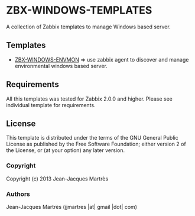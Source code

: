 ZBX-WINDOWS-TEMPLATES
=====================

A collection of Zabbix templates to manage Windows based server.

Templates
---------

  * [ZBX-WINDOWS-ENVMON](https://github.com/jjmartres/Zabbix/tree/master/zbx-templates/zbx-windows/zbx-windows-envmon) => use zabbix agent to discover and manage environmental windows based server.
  
Requirements
------------

All this templates was tested for Zabbix 2.0.0 and higher. Please see individual template for requirements.

License
-------

This template is distributed  under the terms of the GNU General Public License as published by the Free Software Foundation; either version 2 of the License, or (at your option) any later version.

### Copyright

  Copyright (c) 2013 Jean-Jacques Martrès

### Authors

  Jean-Jacques Martrès
  (jjmartres |at| gmail |dot| com)
